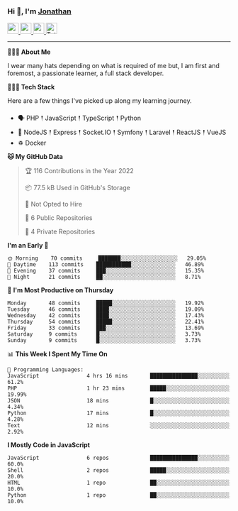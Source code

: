 ### Hi 👋, I'm [Jonathan](https://jonathan-d.ch) 

<p>
  <a href="https://www.twitter.com/redkill2108">
    <img src="https://img.shields.io/badge/twitter-%231DA1F2.svg?&style=for-the-badge&logo=twitter&logoColor=white" height=25>
  </a>
  <a href="https://www.linkedin.com/in/jdebetaz">
    <img src="https://img.shields.io/badge/linkedin-%230077B5.svg?&style=for-the-badge&logo=linkedin&logoColor=white" height=25>
  </a>
  <a href="https://www.instagram.com/jdebetaz/">
    <img src="https://img.shields.io/badge/instagram-%23E4405F.svg?&style=for-the-badge&logo=instagram&logoColor=white" height=25>
  </a>
  <a href="https://wakatime.com/@5c95ead1-71ee-4ecc-9a32-6c2b293dd432">
    <img src="https://wakatime.com/badge/user/5c95ead1-71ee-4ecc-9a32-6c2b293dd432.svg?style=for-the-badge" height=25 alt="Total time coded since Aug 23 2019" />
  </a>
</p>

-------

**🙋🏻‍♂️ About Me** 

<p>I wear many hats depending on what is required of me but, I am first and foremost, a passionate learner, a full stack developer.</p>

**👨🏻‍💻 Tech Stack** 

<p>Here are a few things I've picked up along my learning journey.</p>

- 🗣 PHP 𒑰 JavaScript 𒑰 TypeScript 𒑰 Python
- 🎒 NodeJS 𒑰 Express 𒑰 Socket.IO 𒑰 Symfony 𒑰 Laravel 𒑰 ReactJS 𒑰 VueJS
- ♽ Docker

<!--START_SECTION:waka-->
**🐱 My GitHub Data** 

> 🏆 116 Contributions in the Year 2022
 > 
> 📦 77.5 kB Used in GitHub's Storage 
 > 
> 🚫 Not Opted to Hire
 > 
> 📜 6 Public Repositories 
 > 
> 🔑 4 Private Repositories  
 > 
**I'm an Early 🐤** 

```text
🌞 Morning    70 commits     ███████░░░░░░░░░░░░░░░░░░   29.05% 
🌆 Daytime    113 commits    ███████████░░░░░░░░░░░░░░   46.89% 
🌃 Evening    37 commits     ███░░░░░░░░░░░░░░░░░░░░░░   15.35% 
🌙 Night      21 commits     ██░░░░░░░░░░░░░░░░░░░░░░░   8.71%

```
📅 **I'm Most Productive on Thursday** 

```text
Monday       48 commits     █████░░░░░░░░░░░░░░░░░░░░   19.92% 
Tuesday      46 commits     ████░░░░░░░░░░░░░░░░░░░░░   19.09% 
Wednesday    42 commits     ████░░░░░░░░░░░░░░░░░░░░░   17.43% 
Thursday     54 commits     █████░░░░░░░░░░░░░░░░░░░░   22.41% 
Friday       33 commits     ███░░░░░░░░░░░░░░░░░░░░░░   13.69% 
Saturday     9 commits      █░░░░░░░░░░░░░░░░░░░░░░░░   3.73% 
Sunday       9 commits      █░░░░░░░░░░░░░░░░░░░░░░░░   3.73%

```


📊 **This Week I Spent My Time On** 

```text
💬 Programming Languages: 
JavaScript               4 hrs 16 mins       ███████████████░░░░░░░░░░   61.2% 
PHP                      1 hr 23 mins        █████░░░░░░░░░░░░░░░░░░░░   19.99% 
JSON                     18 mins             █░░░░░░░░░░░░░░░░░░░░░░░░   4.34% 
Python                   17 mins             █░░░░░░░░░░░░░░░░░░░░░░░░   4.28% 
Text                     12 mins             ░░░░░░░░░░░░░░░░░░░░░░░░░   2.92%

```

**I Mostly Code in JavaScript** 

```text
JavaScript               6 repos             ███████████████░░░░░░░░░░   60.0% 
Shell                    2 repos             █████░░░░░░░░░░░░░░░░░░░░   20.0% 
HTML                     1 repo              ██░░░░░░░░░░░░░░░░░░░░░░░   10.0% 
Python                   1 repo              ██░░░░░░░░░░░░░░░░░░░░░░░   10.0%

```



<!--END_SECTION:waka-->
